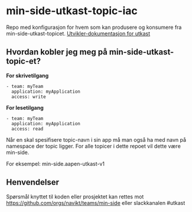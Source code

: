 # min-side-utkast-topic-iac

Repo med konfigurasjon for hvem som kan produsere og konsumere fra min-side-utkast-topicet.
[Utvikler-dokumentasjon for utkast](https://tms-dokumentasjon.intern.nav.no/utkast)

## Hvordan kobler jeg meg på min-side-utkast-topic-et?
**For skrivetilgang**

```
- team: myTeam
  application: myApplication
  access: write 
```
**For lesetilgang**

```
- team: myTeam
  application: myApplication
  access: read 
```

          
Når en skal spesifisere topic-navn i sin app må man også ha med navn på namespace der topic ligger.
For alle topicer i dette repoet vil dette være min-side.

For eksempel: min-side.aapen-utkast-v1

## Henvendelser
Spørsmål knyttet til koden eller prosjektet kan rettes mot https://github.com/orgs/navikt/teams/min-side eller 
slackkanalen #utkast
